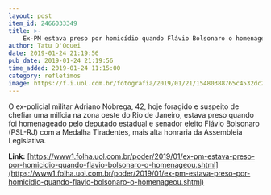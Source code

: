 ```yaml
---
layout: post
item_id: 2466033349
title: >-
    Ex-PM estava preso por homicídio quando Flávio Bolsonaro o homenageou
author: Tatu D'Oquei
date: 2019-01-24 21:19:56
pub_date: 2019-01-24 21:19:56
time_added: 2019-01-24 11:15:00
category: refletimos
image: https://f.i.uol.com.br/fotografia/2019/01/21/15480388765c4532dc2aae9_1548038876_3x2_xl.jpg
---
```


O ex-policial militar Adriano Nóbrega, 42, hoje foragido e suspeito de chefiar uma milícia na zona oeste do Rio de Janeiro, estava preso quando foi homenageado pelo deputado estadual e senador eleito Flávio Bolsonaro (PSL-RJ) com a Medalha Tiradentes, mais alta honraria da Assembleia Legislativa.

**Link:** [https://www1.folha.uol.com.br/poder/2019/01/ex-pm-estava-preso-por-homicidio-quando-flavio-bolsonaro-o-homenageou.shtml](https://www1.folha.uol.com.br/poder/2019/01/ex-pm-estava-preso-por-homicidio-quando-flavio-bolsonaro-o-homenageou.shtml)

